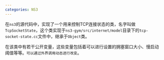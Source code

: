 ```yaml
---
categories: NS3
---
```


在`ns3`的源代码中，实现了一个用来控制TCP连接状态的类，名字叫做`TcpSocketState`，这个类实现于`ns3-gym/src/internet/model`目录下的`tcp-socket-state.cc`文件中，继承于`Object`类。

在该类中有若干公开变量，这些变量包括着可以进行设置的拥塞窗口大小、慢启动阈值等等。`可以通过外界调用动态进行改变`。

